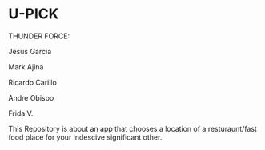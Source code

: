 # U-PICK
THUNDER FORCE:

Jesus Garcia

Mark Ajina

Ricardo Carillo 

Andre Obispo

Frida V.

This Repository is about an app that chooses a location of a resturaunt/fast food place for your indescive significant other. 
